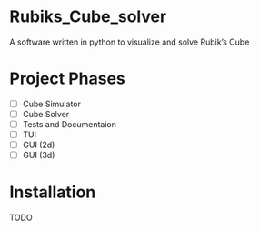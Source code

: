 # Rubiks_Cube_solver
A software written in python to visualize and solve Rubik’s Cube

# Project Phases
- [ ] Cube Simulator
- [ ] Cube Solver
- [ ] Tests and Documentaion
- [ ] TUI
- [ ] GUI (2d)
- [ ] GUI (3d)

# Installation
TODO